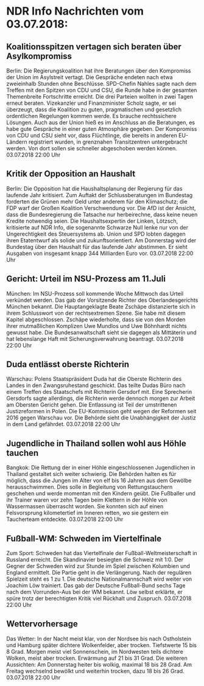 # NDR Info Nachrichten vom 03.07.2018:


## Koalitionsspitzen vertagen sich beraten über Asylkompromiss
Berlin: Die Regierungskoalition hat ihre Beratungen über den Kompromiss der Union im Asylstreit vertagt. Die Gespräche endeten nach etwa zweieinhalb Stunden ohne Beschlüsse. SPD-Chefin Nahles sagte nach dem Treffen mit den Spitzen von CDU und CSU, die Runde habe in der gesamten Themenbreite Fortschritte erreicht. Die drei Parteien wollten in zwei Tagen erneut beraten. Vizekanzler und Finanzminister Scholz sagte, er sei überzeugt, dass die Koalition zu guten, pragmatischen und gesetzlich ordentlichen Regelungen kommen werde. Es brauche rechtssichere Lösungen. Auch aus der Union hieß es im Anschluss an die Beratungen, es habe gute Gespräche in einer guten Atmosphäre gegeben. Der Kompromiss von CDU und CSU sieht vor, dass Flüchtlinge, die bereits in anderen EU-Ländern registriert wurden, in grenznahen Transitzentren untergebracht werden. Von dort sollen sie schneller abgeschoben werden können. 03.07.2018 22:00 Uhr 

## Kritik der Opposition an Haushalt
Berlin: Die Opposition hat die Haushaltsplanung der Regierung für das laufende Jahr kritisiert. Zum Auftakt der Schlussberatungen im Bundestag forderten die Grünen mehr Geld unter anderem für den Klimaschutz; die FDP warf der Großen Koalition Verschwendung vor. Die AfD ist der Ansicht, dass die Bundesregierung die Tatsache nur herbeirechne, dass keine neuen Kredite notwendig seien. Die Haushaltsexpertin der Linken, Lötzsch, kritisierte auf NDR Info, die sogenannte Schwarze Null lenke nur von der Ungerechtigkeit des Steuersystems ab. Union und SPD lobten dagegen ihren Etatentwurf als solide und zukunftsorientiert. Am Donnerstag wird der Bundestag über den Haushalt für das laufende Jahr abstimmen. Er sieht Ausgaben von insgesamt knapp 344 Milliarden Euro vor. 03.07.2018 22:00 Uhr 

## Gericht: Urteil im NSU-Prozess am 11.Juli
München: Im NSU-Prozess soll kommende Woche Mittwoch das Urteil verkündet werden. Das gab der Vorsitzende Richter des Oberlandesgerichts München bekannt. Die Hauptangeklagte Beate Zschäpe distanzierte sich in ihrem Schlusswort von der rechtsextremen Szene. Sie habe mit diesem Kapitel abgeschlossen. Zschäpe wiederholte, dass sie von den Morden ihrer mutmaßlichen Komplizen Uwe Mundlos und Uwe Böhnhardt nichts gewusst habe. Die Bundesanwaltschaft sieht sie dagegen als Mittäterin und hat lebenslange Haft mit Sicherungsverwahrung beantragt. 03.07.2018 22:00 Uhr 

## Duda entlässt oberste Richterin
Warschau: Polens Staatspräsident Duda hat die Oberste Richterin des Landes in den Zwangsruhestand geschickt. Das teilte Dudas Büro nach einem Treffen des Staatschefs mit Richterin Gersdorf mit. Eine Sprecherin Gersdorfs sagte allerdings, die Richterin werde dennoch morgen zur Arbeit am Obersten Gericht gehen. Die Entlassung ist Teil der  umstrittenen Justizreformen in Polen. Die EU-Kommission geht wegen der Reformen seit 2016 gegen Warschau vor. Die Behörde sieht die Unabhängigkeit der Justiz in dem Land gefährdet. 03.07.2018 22:00 Uhr 

## Jugendliche in Thailand sollen wohl aus Höhle tauchen
Bangkok: Die Rettung der in einer Höhle eingeschlossenen Jugendlichen in Thailand gestaltet sich weiter schwierig. Die Behörden halten es für möglich, dass die Jungen im Alter von elf bis 16 Jahren aus dem Gewölbe herausschwimmen. Dies solle in Begleitung von Rettungstauchern geschehen und werde momentan mit den Kindern geübt. Die Fußballer und ihr Trainer waren vor zehn Tagen beim Klettern in der Höhle von Wassermassen überrascht worden. Sie konnten sich auf einen Felsvorsprung kilometertief im Inneren retten, wo sie gestern ein Taucherteam entdeckte. 03.07.2018 22:00 Uhr 

## Fußball-WM: Schweden im Viertelfinale
Zum Sport:	Schweden hat das Viertelfinale der Fußball-Weltmeisterschaft in Russland erreicht. Die Skandinavier besiegten die Schweiz mit 1:0. Der Gegner der Schweden wird zur Stunde im Spiel zwischen Kolumbien und England ermittelt. Die Partie geht in die Verlängerung. Nach der regulären Spielzeit steht es 1 zu 1. Die deutsche Nationalmannschaft wird weiter von Joachim Löw trainiert. Das gab der Deutsche Fußball-Bund sechs Tage nach dem Vorrunden-Aus bei der WM bekannt. Löw selbst erklärte, er spüre trotz der berechtigten Kritik viel Rückhalt und Zuspruch. 03.07.2018 22:00 Uhr 

## Wettervorhersage
Das Wetter: In der Nacht meist klar, von der Nordsee bis nach Ostholstein und Hamburg später dichtere Wolkenfelder, aber trocken. Tiefstwerte 15 bis 8 Grad. Morgen meist viel Sonnenschein, im Nordwesten teils dichtere Wolken, meist aber trocken. Erwärmung auf 21 bis 31 Grad. Die weiteren Aussichten: Am Donnerstag heiter bis wolkig, maximal 18 bis 28 Grad. Am Freitag wechselnd bewölkt und weiterhin trocken, dazu 18 bis 26 Grad. 03.07.2018 22:00 Uhr 
